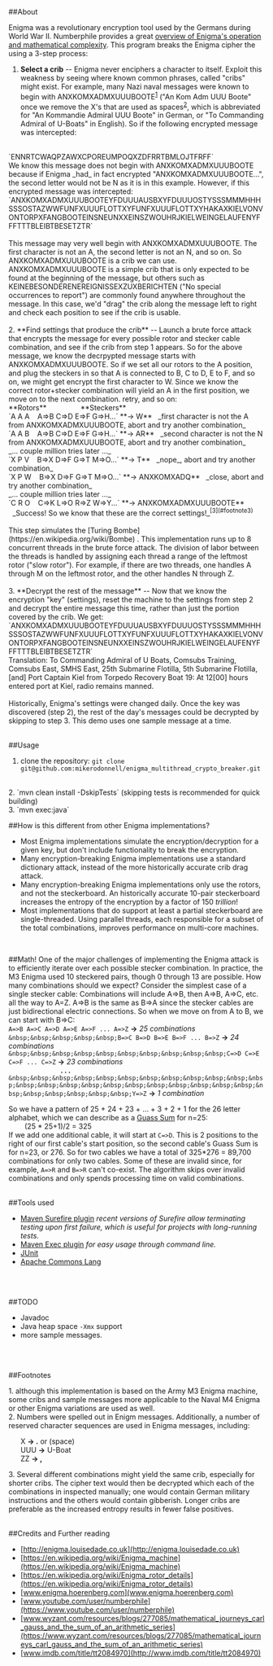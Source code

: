 ##About

Enigma was a revolutionary encryption tool used by the Germans during World War II. Numberphile provides a great [overview of Enigma's operation and mathematical complexity](https://www.youtube.com/watch?v=G2_Q9FoD-oQ). This program breaks the Enigma cipher the using a 3-step process:

1. **Select a crib** -- Enigma never enciphers a character to itself. Exploit this weakness by seeing where known common phrases, called "cribs" might exist. For example, many Nazi naval messages were known to begin with ANXKOMXADMXUUUBOOTE<sup>[1](#footnote1)</sup> ("An Kom Adm UUU Boote" once we remove the X's that are used as spaces<sup>[2](#footnote2)</sup>, which is abbreviated for "An Kommandie Admiral UUU Boote" in German, or "To Commanding Admiral of U-Boats" in English). So if the following encrypted message was intercepted:
<br>
`ENNRTCWAQPZAWXCPOREUMPOQXZDFRRTBMLOJTFRFF`  
<br>
We know this message does not begin with ANXKOMXADMXUUUBOOTE because if Enigma _had_ in fact encrypted "ANXKOMXADMXUUUBOOTE...", the second letter would not be N as it is in this example. However, if this encrypted message was intercepted:
<br>
`ANXKOMXADMXUUUBOOTEYFDUUUAUSBXYFDUUUOSTYSSSMMMHHHSSSOSTAZWWFUNFXUUUFLOTTXYFUNFXUUUFLOTTXYHAKAXKIELVONVONTORPXFANGBOOTEINSNEUNXXEINSZWOUHRJKIELWEINGELAUFENYFFFTTTBLEIBTBESETZTR`
<br>
<br>
This message may very well begin with ANXKOMXADMXUUUBOOTE. The first character is not an A, the second letter is not an N, and so on. So ANXKOMXADMXUUUBOOTE is a crib we can use. 
ANXKOMXADMXUUUBOOTE is a simple crib that is only expected to be found at the beginning of the message, but others such as KEINEBESONDERENEREIGNISSEXZUXBERICHTEN ("No special occurrences to report") are commonly found anywhere throughout the message. In this case, we'd "drag" the crib along the message left to right and check each position to see if the crib is usable.
<br>
<br>
2. **Find settings that produce the crib** -- Launch a brute force attack that encrypts the message for every possible rotor and stecker cable combination, and see if the crib from step 1 appears. So for the above message, we know the decrpypted message starts with ANXKOMXADMXUUUBOOTE. So if we set all our rotors to the A position, and plug the steckers in so that A is connected to B, C to D, E to F, and so on, we might get encrypt the first character to W. Since we know the correct rotor+stecker combination will yield an A in the first position, we move on to the next combination. retry, and so on:
<br>
**Rotors** &nbsp;&nbsp;&nbsp;&nbsp;&nbsp;&nbsp;&nbsp;&nbsp;&nbsp;&nbsp;&nbsp;&nbsp;&nbsp;&nbsp;&nbsp; **Steckers**<br>
`A A A &nbsp;&nbsp; A=>B C=>D E=>F G=>H...` **&rarr; W** &nbsp;&nbsp;_first character is not the A from ANXKOMXADMXUUUBOOTE, abort and try another combination_<br>
`A A B &nbsp;&nbsp; A=>B C=>D E=>F G=>H...` **&rarr; AR** &nbsp;&nbsp;_second character is not the N from ANXKOMXADMXUUUBOOTE, abort and try another combination_<br>
_... couple million tries later ..._<br>
`X P V &nbsp;&nbsp; B=>X D=>F G=>T M=>O...` **&rarr; T** &nbsp;&nbsp;_nope_, abort and try another combination_<br>
`X P W &nbsp;&nbsp; B=>X D=>F G=>T M=>O...` **&rarr; ANXKOMXADQ** &nbsp;&nbsp;_close, abort and try another combination_<br>
_... couple million tries later ..._<br>
`C R O &nbsp;&nbsp; C=>K L=>O R=>Z W=>Y...` **&rarr; ANXKOMXADMXUUUBOOTE** &nbsp;&nbsp;_Success! So we know that these are the correct settings!_<sup>[3](#footnote3)</sup><br>
<br>
This step simulates the [Turing Bombe](https://en.wikipedia.org/wiki/Bombe) . This implementation runs up to 8 concurrent threads in the brute force attack. The division of labor between the threads is handled by assigning each thread a range of the leftmost rotor ("slow rotor"). For example, if there are two threads, one handles A through M on the leftmost rotor, and the other handles N through Z.
<br>
<br>
3. **Decrypt the rest of the message** -- Now that we know the encryption "key" (settings), reset the machine to the settings from step 2 and decrypt the entire message this time, rather than just the portion covered by the crib. We get:<br>
`ANXKOMXADMXUUUBOOTEYFDUUUAUSBXYFDUUUOSTYSSSMMMHHHSSSOSTAZWWFUNFXUUUFLOTTXYFUNFXUUUFLOTTXYHAKAXKIELVONVONTORPXFANGBOOTEINSNEUNXXEINSZWOUHRJKIELWEINGELAUFENYFFFTTTBLEIBTBESETZTR`
<br>
Translation: To Commanding Admiral of U Boats, Comsubs Training, Comsubs East, SMHS East, 25th Submarine Flotilla, 5th Submarine Flotilla, [and] Port Captain Kiel from Torpedo Recovery Boat 19: At 12[00] hours entered port at Kiel, radio remains manned.
<br>
<br>
Historically, Enigma's settings were changed daily. Once the key was discovered (step 2), the rest of the day's messages could be decrypted by skipping to step 3. This demo uses one sample message at a time.<br>

<br>

##Usage

1. clone the repository: `git clone git@github.com:mikerodonnell/enigma_multithread_crypto_breaker.git`
<br>
2. `mvn clean install -DskipTests` (skipping tests is recommended for quick building)
<br>
3. `mvn exec:java`

<br>

##How is this different from other Enigma implementations?

* Most Enigma implementations simulate the encryption/decryption for a given key, but don't include functionality to break the encryption.
* Many encryption-breaking Enigma implementations use a standard dictionary attack, instead of the more historically accurate crib drag attack.
* Many encryption-breaking Enigma implementations only use the rotors, and not the steckerboard. An historically accurate 10-pair steckerboard increases the entropy of the encryption by a factor of 150 _trillion_!
* Most implementations that do support at least a partial steckerboard are single-threaded. Using parallel threads, each responsible for a subset of the total combinations, improves performance on multi-core machines.

<br>

##Math!
One of the major challenges of implementing the Enigma attack is to efficiently iterate over each possible stecker combination. In practice, the M3 Enigma used 10 steckered pairs, though 0 through 13 are possible. How many combinations should we expect? Consider the simplest case of a single stecker cable:
Combinations will include A=>B, then A=>B, A=>C, etc. all the way to A=Z. A=>B is the same as B=>A since the stecker cables are just bidirectional electric connections. So when we move on from A to B, we can start with B=>C:<br>
`A=>B A=>C A=>D A=>E A=>F ... A=>Z` **&rarr;** _25 combinations_<br>
`&nbsp;&nbsp;&nbsp;&nbsp;&nbsp;B=>C B=>D B=>E B=>F ... B=>Z` **&rarr;** _24 combinations_<br>
`&nbsp;&nbsp;&nbsp;&nbsp;&nbsp;&nbsp;&nbsp;&nbsp;&nbsp;&nbsp;C=>D C=>E C=>F ... C=>Z` **&rarr;** _23 combinations_<br>
&nbsp;&nbsp;&nbsp;&nbsp;&nbsp;&nbsp;&nbsp;&nbsp;&nbsp;&nbsp;&nbsp;&nbsp;&nbsp;&nbsp;&nbsp;&nbsp;&nbsp;&nbsp;&nbsp;&nbsp;&nbsp;&nbsp;&nbsp;&nbsp;&nbsp;&nbsp;**. . .**<br>
 `&nbsp;&nbsp;&nbsp;&nbsp;&nbsp;&nbsp;&nbsp;&nbsp;&nbsp;&nbsp;&nbsp;&nbsp;&nbsp;&nbsp;&nbsp;&nbsp;&nbsp;&nbsp;&nbsp;&nbsp;&nbsp;&nbsp;&nbsp;&nbsp;&nbsp;&nbsp;&nbsp;&nbsp;&nbsp;Y=>Z` **&rarr;** _1 combination_<br>

So we have a pattern of 25 + 24 + 23 + ... + 3 + 2 + 1 for the 26 letter alphabet, which we can describe as a [Guass Sum](https://www.wyzant.com/resources/blogs/277085/mathematical_journeys_carl_gauss_and_the_sum_of_an_arithmetic_series) for n=25:<br>
&nbsp;&nbsp;&nbsp;&nbsp;&nbsp;&nbsp;&nbsp;&nbsp;(25 * 25+1)/2 = 325<br>
If we add one additional cable, it will start at `C=>D`. This is 2 positions to the right of our first cable's start position, so the second cable's Guass Sum is for n=23, or 276. So for two cables we have a total of 325*276 = 89,700 combinations for only two cables. Some of these are invalid since, for example, `A=>R` and `B=>R` can't co-exist. The algorithm skips over invalid combinations and only spends processing time on valid combinations.<br>
<br>

##Tools used

* [Maven Surefire plugin](https://maven.apache.org/surefire/maven-surefire-plugin) _recent versions of Surefire allow terminating testing upon first failure, which is useful for projects with long-running tests._
* [Maven Exec plugin](http://www.mojohaus.org/exec-maven-plugin) _for easy usage through command line._
* [JUnit](http://junit.org)
* [Apache Commons Lang](https://commons.apache.org/proper/commons-lang)
<br>
<br>

##TODO
* Javadoc
* Java heap space `-Xmx` support
* more sample messages.
<br>
<br>

##Footnotes

<a name="footnote1">1</a>. although this implementation is based on the Army M3 Enigma machine, some cribs and sample messages more applicable to the Naval M4 Enigma or other Enigma variations are used as well.<br>
<a name="footnote2">2</a>. Numbers were spelled out in Enigm messages. Additionally, a number of reserved character sequences are used in Enigma messages, including:<br>

&nbsp;&nbsp;&nbsp;&nbsp;&nbsp;&nbsp;X **&rarr; .** or (space)<br>
&nbsp;&nbsp;&nbsp;&nbsp;&nbsp;&nbsp;UUU **&rarr;** U-Boat<br>
&nbsp;&nbsp;&nbsp;&nbsp;&nbsp;&nbsp;ZZ **&rarr; ,**<br>

<a name="footnote3">3</a>. Several different combinations might yield the same crib, especially for shorter cribs. The cipher text would then be decrypted which each of the combinations in inspected manually; one would contain German military instructions and the others would contain gibberish. Longer cribs are preferable as the increased entropy results in fewer false positives.<br>
<br>

##Credits and Further reading
* [http://enigma.louisedade.co.uk](http://enigma.louisedade.co.uk)
* [https://en.wikipedia.org/wiki/Enigma_machine](https://en.wikipedia.org/wiki/Enigma_machine)
* [https://en.wikipedia.org/wiki/Enigma_rotor_details](https://en.wikipedia.org/wiki/Enigma_rotor_details)
* [www.enigma.hoerenberg.com](www.enigma.hoerenberg.com)
* [www.youtube.com/user/numberphile](https://www.youtube.com/user/numberphile)
* [www.wyzant.com/resources/blogs/277085/mathematical_journeys_carl_gauss_and_the_sum_of_an_arithmetic_series](https://www.wyzant.com/resources/blogs/277085/mathematical_journeys_carl_gauss_and_the_sum_of_an_arithmetic_series)
* [www.imdb.com/title/tt2084970](http://www.imdb.com/title/tt2084970)
